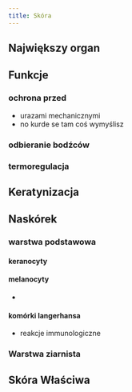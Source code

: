 ```yaml
---
title: Skóra
---
```


## Największy organ
## Funkcje
### ochrona przed
* urazami mechanicznymi
* no kurde se tam coś wymyślisz
### odbieranie bodźców
### termoregulacja
## Keratynizacja
## Naskórek
### warstwa podstawowa
#### keranocyty
#### melanocyty
*
#### komórki langerhansa
* reakcje immunologiczne
### Warstwa ziarnista
## Skóra Właściwa
